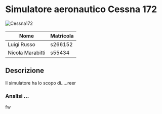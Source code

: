 # **Simulatore aeronautico Cessna 172**

![Cessna172](https://upload.wikimedia.org/wikipedia/commons/b/b3/Cessna_172_1.jpg)

|       Nome       |     Matricola    |
|------------------|------------------|
| Luigi Russo      | s266152          |
| Nicola Marabitti | s55434           |


## Descrizione ##
Il simulatore ha lo scopo di.....reer

### Analisi ... ###
fw
